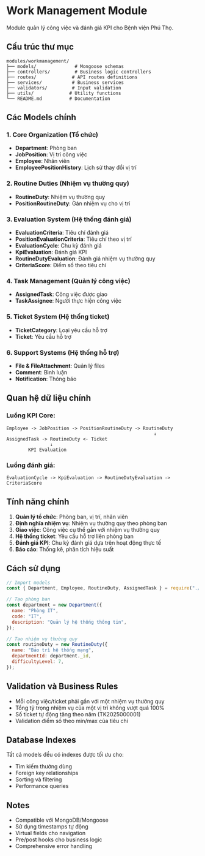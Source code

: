 # Work Management Module

Module quản lý công việc và đánh giá KPI cho Bệnh viện Phú Thọ.

## Cấu trúc thư mục

```
modules/workmanagement/
├── models/              # Mongoose schemas
├── controllers/         # Business logic controllers
├── routes/             # API routes definitions
├── services/           # Business services
├── validators/         # Input validation
├── utils/             # Utility functions
└── README.md          # Documentation
```

## Các Models chính

### 1. Core Organization (Tổ chức)

- **Department**: Phòng ban
- **JobPosition**: Vị trí công việc
- **Employee**: Nhân viên
- **EmployeePositionHistory**: Lịch sử thay đổi vị trí

### 2. Routine Duties (Nhiệm vụ thường quy)

- **RoutineDuty**: Nhiệm vụ thường quy
- **PositionRoutineDuty**: Gán nhiệm vụ cho vị trí

### 3. Evaluation System (Hệ thống đánh giá)

- **EvaluationCriteria**: Tiêu chí đánh giá
- **PositionEvaluationCriteria**: Tiêu chí theo vị trí
- **EvaluationCycle**: Chu kỳ đánh giá
- **KpiEvaluation**: Đánh giá KPI
- **RoutineDutyEvaluation**: Đánh giá nhiệm vụ thường quy
- **CriteriaScore**: Điểm số theo tiêu chí

### 4. Task Management (Quản lý công việc)

- **AssignedTask**: Công việc được giao
- **TaskAssignee**: Người thực hiện công việc

### 5. Ticket System (Hệ thống ticket)

- **TicketCategory**: Loại yêu cầu hỗ trợ
- **Ticket**: Yêu cầu hỗ trợ

### 6. Support Systems (Hệ thống hỗ trợ)

- **File & FileAttachment**: Quản lý files
- **Comment**: Bình luận
- **Notification**: Thông báo

## Quan hệ dữ liệu chính

### Luồng KPI Core:

```
Employee -> JobPosition -> PositionRoutineDuty -> RoutineDuty
                                                      ↓
AssignedTask -> RoutineDuty <- Ticket
                ↓
        KPI Evaluation
```

### Luồng đánh giá:

```
EvaluationCycle -> KpiEvaluation -> RoutineDutyEvaluation -> CriteriaScore
```

## Tính năng chính

1. **Quản lý tổ chức**: Phòng ban, vị trí, nhân viên
2. **Định nghĩa nhiệm vụ**: Nhiệm vụ thường quy theo phòng ban
3. **Giao việc**: Công việc cụ thể gắn với nhiệm vụ thường quy
4. **Hệ thống ticket**: Yêu cầu hỗ trợ liên phòng ban
5. **Đánh giá KPI**: Chu kỳ đánh giá dựa trên hoạt động thực tế
6. **Báo cáo**: Thống kê, phân tích hiệu suất

## Cách sử dụng

```javascript
// Import models
const { Department, Employee, RoutineDuty, AssignedTask } = require("./models");

// Tạo phòng ban
const department = new Department({
  name: "Phòng IT",
  code: "IT",
  description: "Quản lý hệ thống thông tin",
});

// Tạo nhiệm vụ thường quy
const routineDuty = new RoutineDuty({
  name: "Bảo trì hệ thống mạng",
  departmentId: department._id,
  difficultyLevel: 7,
});
```

## Validation và Business Rules

- Mỗi công việc/ticket phải gắn với một nhiệm vụ thường quy
- Tổng tỷ trọng nhiệm vụ của một vị trí không vượt quá 100%
- Số ticket tự động tăng theo năm (TK2025000001)
- Validation điểm số theo min/max của tiêu chí

## Database Indexes

Tất cả models đều có indexes được tối ưu cho:

- Tìm kiếm thường dùng
- Foreign key relationships
- Sorting và filtering
- Performance queries

## Notes

- Compatible với MongoDB/Mongoose
- Sử dụng timestamps tự động
- Virtual fields cho navigation
- Pre/post hooks cho business logic
- Comprehensive error handling

